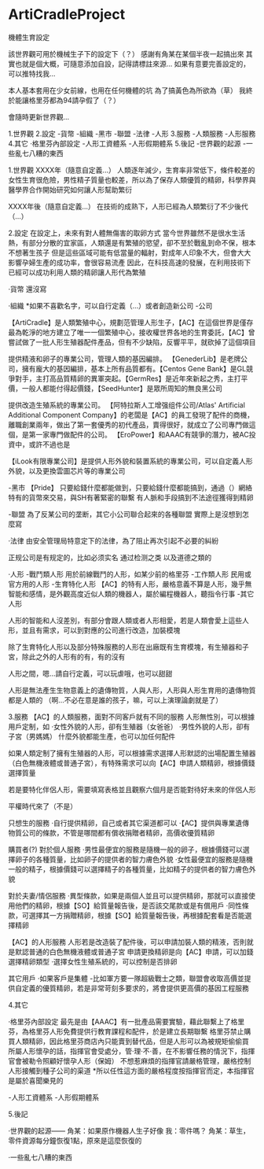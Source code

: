 # ArtiCradleProject
機體生育設定


該世界觀可用於機械生子下的設定下（？）
感謝有角某在某個半夜一起搞出來
其實也就是個大概，可隨意添加自設，記得請標註來源...
如果有意要完善設定的，可以推特找我...


本人基本套用在少女前線，也用在任何機體的坑
為了搞黃色為所欲為（草）
我終於能讓格里芬都為94請孕假了（？）


會隨時更新世界觀...






1.世界觀
2.設定
  -貨幣
  -組織
   -黑市
   -聯盟
  -法律
  -人形
3.服務
 -人類服務
 -人形服務
4.其它
  ·格里芬內部設定
   -人形工資體系
   -人形假期體系
5.後記
  -世界觀的起源
  -一些亂七八糟的東西




1.世界觀
XXXX年（隨意自定義...）
人類逐年減少，生育率非常低下，條件較差的女性生育很危險，男性精子質量也較差，所以為了保存人類優質的精卵，科學界與醫學界合作開始研究如何讓人形幫助繁衍

XXXX年後（隨意自定義...）
在技術的成熟下，人形已經為人類繁衍了不少後代（...）





2.設定
在設定上，未來有對人體無傷害的取卵方式
當今世界雖然不是很水生活熱，有部分分散的宜家區，人類還是有繁殖的慾望，卻不至於戰亂到命不保，根本不想著生孩子
但是這些區域可能有低當量的輻射，對成年人印象不大，但會大大影響孕婦生產的成功率，會很容易流產
因此，在科技高速的發展，在利用技術下已經可以成功利用人類的精卵讓人形代為繁殖




·貨幣
還沒寫




·組織
*如果不喜歡名字，可以自行定義（...）或者創造新公司
-公司

【ArtiCradle】是人類繁殖中心，規劃范管理人形生子，【AC】在這個世界是僅存最為乾淨的地方建立了唯一一個繁殖中心，接收權世界各地的生育委託，【AC】曾嘗試做了一批人形生殖器配件產品，但有不少缺陷，反響平平，就砍掉了這個項目


提供精液和卵子的專業公司，管理人類的基因編排。
【GenederLib】是老牌公司，擁有龐大的基因編排，基本上所有品質都有。【Centos Gene Bank】是GL競爭對手，主打高品質精卵的異軍突起。【GermRes】是近年來新起之秀，主打平價，一般人都能付得起價錢，【SeedHunter】是眾所周知的無良黑公司


提供改造生殖系統的專業公司。
【阿特拉斯人工增强组件公司/Atlas' Artificial Additional Component Company】的老闆是【AC】的員工發現了配件的商機，離職創業兩年，做出了第一套優秀的初代產品，賣得很好，就成立了公司專門做這個，是第一家專門做配件的公司。
【EroPower】和AAAC有競爭的潛力，被AC投資中，或許不過也是



【iLook有限專業公司】是提供人形外貌和裝置系統的專業公司，可以自定義人形外貌，以及更換雲圖芯片等的專業公司




-黑市
【Pride】
只要給錢什麼都能做到，只要給錢什麼都能搞到，通過（）網絡特有的貨幣來交易，與SH有著緊密的聯繫
有人脈和手段搞到不法途徑獲得到精卵




-聯盟
為了反某公司的垄断，其它小公司聯合起來的各種聯盟
實際上是沒想到怎麼寫






·法律
由安全管理局特意定下的法律，為了阻止再次引起不必要的糾紛

正规公司是有规定的，比如必须实名 通过检测之类
以及道德之類的



·人形
 -戰鬥類人形
  用於前線戰鬥的人形，如某少前的格里芬
 -工作類人形
  民用或官方用的人形
 -生育特化人形
  【AC】的特有人形，嚴格意義不算是人形，幾乎無智能和感情，是外觀高度近似人類的機器人，屬於編程機器人，聽指令行事
  -其它人形

人形的智能和人沒差別，有部分會跟人類或者人形相愛，若是人類會愛上這些人形，並且有需求，可以到對應的公司進行改造，加裝模塊

除了生育特化人形以及部分特殊服務的人形在出廠既有生育模塊，有生殖器和子宮，除此之外的人形有的有，有的沒有

人形之間，嗯...請自行定義，可以玩虐哦，也可以甜甜

人形是無法產生生物意義上的遺傳物質，人與人形，人形與人形生育用的遺傳物質都是人類的
（啊...不必在意是誰的孩子，嘛，可以上演理論劇就是了）




3.服務
【AC】的人類服務，面對不同客戶就有不同的服務
人形無性別，可以根據用戶定制，如
·女性外貌的人形，卻有生殖器（女爸爸）
·男性外貌的人形，卻有子宮（男媽媽）
什麼外貌都能生產，也可以加任何配件

如果人類定制了擁有生殖器的人形，可以根據需求選擇人形默認的出場配置生殖器（白色無機液體或普通子宮），有特殊需求可以向【AC】申請人類精卵，根據價錢選擇質量

若是要特化伴侶人形，需要填寫表格並且觀察六個月是否能對待好未來的伴侶人形

平權時代來了（不是）


只想生的服務
·自行提供精卵，自己或者其它渠道都可以
·【AC】提供與專業遺傳物質公司的條款，不管是哪間都有償收捐贈者精卵，高價收優質精卵

購買者(?)
對於個人服務
·男性最便宜的服務是隨機一般的卵子，根據價錢可以選擇卵子的各種質量，比如卵子的提供者的智力膚色外貌
·女性最便宜的服務是隨機一般的精子，根據價錢可以選擇精子的各種質量，比如精子的提供者的智力膚色外貌

對於夫妻/情侶服務
·異型條款，如果是兩個人並且可以提供精卵，那就可以直接使用他們的精卵，根據【SO】給質量報告後，是否該交尾款或是有償用戶
·同性條款，可選擇其一方捐贈精卵，根據【SO】給質量報告後，再根據配套看是否能選擇精卵



【AC】的人形服務
人形若是改造裝了配件後，可以申請加裝人類的精液，否則就是默認普通的白色無機液體或普通子宮
申請更換精卵是向【AC】申請，可以加錢選擇精卵類型
·選擇女性生殖系統的，可以控制是否排卵



其它用戶
·如果客戶是集體
 -比如軍方要一隊超級戰士之類，聯盟會收取高價並提供自定義的優質精卵，若是非常苛刻多要求的，將會提供更高價的基因工程服務





4.其它

·格里芬內部設定
最先是由【AAAC】有一批產品需要實驗，藉此聯繫上了格里芬，為格里芬人形免費提供行教育課程和配件，於是建立長期聯繫
格里芬禁止購買人類精卵，因此格里芬商店內只能賣到替代品，但是人形可以為被規矩偷偷買
所屬人形懷孕的話，指揮官會受處分，管·理·不·善，在不影響任務的情況下，指揮官會被勒令照顧好懷孕人形（保姆）
不想惹麻煩的指揮官請嚴格管理，嚴格控制人形接觸到種子公司的渠道
*所以任性這方面的嚴格程度按指揮官而定，本指揮官是屬於喜聞樂見的

 -人形工資體系
 -人形假期體系




5.後記

·世界觀的起源——
角某：如果原作機器人生子好像
我：零件嗎？
角某：草生，零件資源每分鐘恢復1點，原來是這麼恢復的

·一些亂七八糟的東西
